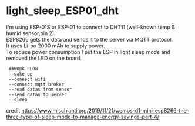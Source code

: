 # light_sleep_ESP01_dht
   I'm using ESP-01S or ESP-01 to connect to DHT11 (well-known temp & humid sensor,pin 2).  
   ESP8266 gets the data and sends it to the server via MQTT protocol.  
   It uses Li-po 2000 mAh to supply power.  
   To reduce power consumption I put the ESP in light sleep mode and removed the LED on the board.  
     
     ##WORK FLOW  
     --wake up  
     --connect wifi   
     --connect mqtt broker  
     --read datas from sensor  
     --send datas to server  
     --sleep     
     
   credit https://www.mischianti.org/2019/11/21/wemos-d1-mini-esp8266-the-three-type-of-sleep-mode-to-manage-energy-savings-part-4/
